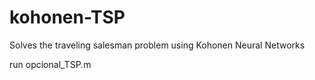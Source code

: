 # kohonen-TSP

Solves the traveling salesman problem using Kohonen Neural Networks

run opcional_TSP.m
